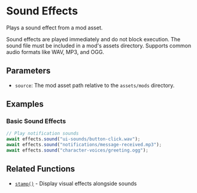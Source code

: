 # Sound Effects

Plays a sound effect from a mod asset.

Sound effects are played immediately and do not block execution.
The sound file must be included in a mod's assets directory.
Supports common audio formats like WAV, MP3, and OGG.

## Parameters

- `source`: The mod asset path relative to the `assets/mods` directory.

## Examples

### Basic Sound Effects

```typescript
// Play notification sounds
await effects.sound("ui-sounds/button-click.wav");
await effects.sound("notifications/message-received.mp3");
await effects.sound("character-voices/greeting.ogg");
```

## Related Functions

- [`stamp()`](./stamp.md) - Display visual effects alongside sounds
